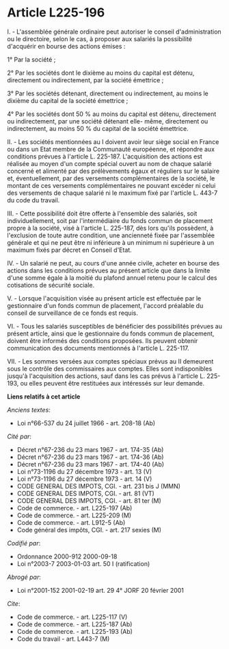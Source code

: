 # Article L225-196

I. - L'assemblée générale ordinaire peut autoriser le conseil d'administration ou le directoire, selon le cas, à proposer aux
salariés la possibilité d'acquérir en bourse des actions émises :

1° Par la société ;

2° Par les sociétés dont le dixième au moins du capital est détenu, directement ou indirectement, par la société émettrice ;

3° Par les sociétés détenant, directement ou indirectement, au moins le dixième du capital de la société émettrice ;

4° Par les sociétés dont 50 % au moins du capital est détenu, directement ou indirectement, par une société détenant elle-
même, directement ou indirectement, au moins 50 % du capital de la société émettrice.

II. - Les sociétés mentionnées au I doivent avoir leur siège social en France ou dans un Etat membre de la Communauté
européenne, et répondre aux conditions prévues à l'article L. 225-187. L'acquisition des actions est réalisée au moyen d'un
compte spécial ouvert au nom de chaque salarié concerné et alimenté par des prélèvements égaux et réguliers sur le salaire
et, éventuellement, par des versements complémentaires de la société, le montant de ces versements complémentaires ne pouvant
excéder ni celui des versements de chaque salarié ni le maximum fixé par l'article L. 443-7 du code du travail.

III. - Cette possibilité doit être offerte à l'ensemble des salariés, soit individuellement, soit par l'intermédiaire du
fonds commun de placement propre à la société, visé à l'article L. 225-187, dès lors qu'ils possèdent, à l'exclusion de toute
autre condition, une ancienneté fixée par l'assemblée générale et qui ne peut être ni inférieure à un minimum ni supérieure à
un maximum fixés par décret en Conseil d'Etat.

IV. - Un salarié ne peut, au cours d'une année civile, acheter en bourse des actions dans les conditions prévues au présent
article que dans la limite d'une somme égale à la moitié du plafond annuel retenu pour le calcul des cotisations de sécurité
sociale.

V. - Lorsque l'acquisition visée au présent article est effectuée par le gestionnaire d'un fonds commun de placement,
l'accord préalable du conseil de surveillance de ce fonds est requis.

VI. - Tous les salariés susceptibles de bénéficier des possibilités prévues au présent article, ainsi que le gestionnaire du
fonds commun de placement, doivent être informés des conditions proposées. Ils peuvent obtenir communication des documents
mentionnés à l'article L. 225-117.

VII. - Les sommes versées aux comptes spéciaux prévus au II demeurent sous le contrôle des commissaires aux comptes. Elles
sont indisponibles jusqu'à l'acquisition des actions, sauf dans les cas prévus à l'article L. 225-193, ou elles peuvent être
restituées aux intéressés sur leur demande.

**Liens relatifs à cet article**

_Anciens textes_:

  - Loi n°66-537 du 24 juillet 1966 - art. 208-18 (Ab)

_Cité par_:

  - Décret n°67-236 du 23 mars 1967 - art. 174-35 (Ab)
  - Décret n°67-236 du 23 mars 1967 - art. 174-36 (Ab)
  - Décret n°67-236 du 23 mars 1967 - art. 174-40 (Ab)
  - Loi n°73-1196 du 27 décembre 1973 - art. 13 (V)
  - Loi n°73-1196 du 27 décembre 1973 - art. 14 (V)
  - CODE GENERAL DES IMPOTS, CGI. - art. 231 bis J (MMN)
  - CODE GENERAL DES IMPOTS, CGI. - art. 81 (VT)
  - CODE GENERAL DES IMPOTS, CGI. - art. 81 ter (M)
  - Code de commerce. - art. L225-197 (Ab)
  - Code de commerce. - art. L225-209 (M)
  - Code de commerce. - art. L912-5 (Ab)
  - Code général des impôts, CGI. - art. 217 sexies (M)

_Codifié par_:

  - Ordonnance 2000-912 2000-09-18
  - Loi n°2003-7 2003-01-03 art. 50 I (ratification)

_Abrogé par_:

  - Loi n°2001-152 2001-02-19 art. 29 4° JORF 20 février 2001

_Cite_:

  - Code de commerce. - art. L225-117 (V)
  - Code de commerce. - art. L225-187 (Ab)
  - Code de commerce. - art. L225-193 (Ab)
  - Code du travail - art. L443-7 (M)
